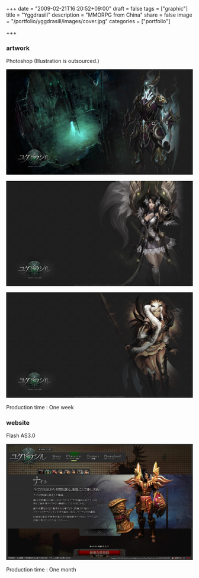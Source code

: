 +++
date = "2009-02-21T16:20:52+09:00"
draft = false
tags = ["graphic"]
title = "Yggdrasill"
description = "MMORPG from China"
share = false
image = "/portfolio/yggdrasill/images/cover.jpg"
categories = ["portfolio"]

+++

### artwork

Photoshop (Illustration is outsourced.)

![](images/cover.jpg)

![](images/yggdrasil_00.jpg)

![](images/yggdrasil_01.jpg)

Production time : One week

### website

Flash AS3.0

![](images/yggdrasil_02.jpg)

Production time : One month
